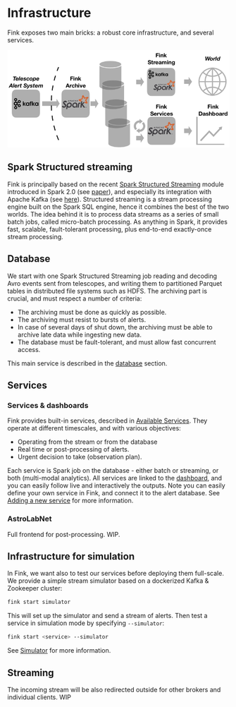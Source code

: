 # Infrastructure

Fink exposes two main bricks: a robust core infrastructure, and several services.

![Screenshot](../img/platform_wo_logo_hor.png)

## Spark Structured streaming

Fink is principally based on the recent [Spark Structured Streaming](https://spark.apache.org/docs/latest/structured-streaming-programming-guide.html) module introduced in Spark 2.0 (see [paper](https://cs.stanford.edu/~matei/papers/2018/sigmod_structured_streaming.pdf)), and especially its integration with Apache Kafka (see [here](https://spark.apache.org/docs/latest/structured-streaming-kafka-integration.html)). Structured streaming is a stream processing engine built on the Spark SQL engine, hence it combines the best of the two worlds.
The idea behind it is to process data streams as a series of small batch jobs, called micro-batch processing. As anything in Spark, it provides fast, scalable, fault-tolerant processing, plus end-to-end exactly-once stream processing.

## Database

We start with one Spark Structured Streaming job reading and decoding Avro events sent from telescopes, and writing them to partitioned Parquet tables in distributed file systems such as HDFS. The archiving part is crucial, and must respect a number of criteria:

- The archiving must be done as quickly as possible.
- The archiving must resist to bursts of alerts.
- In case of several days of shut down, the archiving must be able to archive late data while ingesting new data.
- The database must be fault-tolerant, and must allow fast concurrent access.

This main service is described in the [database](database.md) section.

## Services

### Services & dashboards

Fink provides built-in services, described in [Available Services](available-services.md). They operate at different timescales, and with various objectives:

- Operating from the stream or from the database
- Real time or post-processing of alerts.
- Urgent decision to take (observation plan).

Each service is Spark job on the database - either batch or streaming, or both (multi-modal analytics). All services are linked to the [dashboard](dashboard.md), and you can easily follow live and interactively the outputs. Note you can easily define your own service in Fink, and connect it to the alert database. See [Adding a new service](adding-new-service.md) for more information.

### AstroLabNet

Full frontend for post-processing. WIP.

## Infrastructure for simulation

In Fink, we want also to test our services before deploying them full-scale. We provide a simple stream simulator based on a dockerized Kafka & Zookeeper cluster:

```bash
fink start simulator
```

This will set up the simulator and send a stream of alerts. Then test a service in simulation mode by specifying `--simulator`:

```bash
fink start <service> --simulator
```

See [Simulator](simulator.md) for more information.

## Streaming

The incoming stream will be also redirected outside for other brokers and individual clients. WIP
